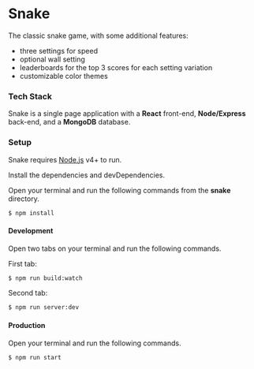 # Snake
The classic snake game, with some additional features:

- three settings for speed
- optional wall setting
- leaderboards for the top 3 scores for each setting variation
- customizable color themes

### Tech Stack

Snake is a single page application with a **React** front-end, **Node/Express** back-end, and a **MongoDB** database.

### Setup

Snake requires [Node.js](https://nodejs.org/) v4+ to run.

Install the dependencies and devDependencies.

Open your terminal and run the following commands from the **snake** directory.

```sh
$ npm install
```

#### Development

Open two tabs on your terminal and run the following commands.

First tab:

```sh
$ npm run build:watch
```
Second tab:

```sh
$ npm run server:dev
```

#### Production

Open your terminal and run the following commands.

```sh
$ npm run start
```
